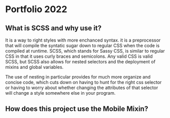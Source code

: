 # Portfolio 2022

## What is SCSS and why use it? 

It is a way to right styles with more enchanced syntax. it is a preprocessor that will compile the syntatic sugar down to regular CSS when the code is compiled at runtime. SCSS, which stands for Sassy CSS, is similar to regular CSS in that it uses curly braces and semicolons. Any valid CSS is valid SCSS, but SCSS also allows for nested selectors and the deployment of mixins and global variables. 

The use of nesting in particular provides for much more organize and concise code, which cuts down on having to hunt for the right css selector or having to worry about whether changing the attributes of that selector will change a style somewhere else in your program. 

## How does this project use the Mobile Mixin? 

